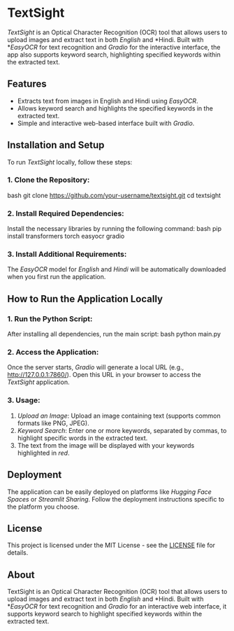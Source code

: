 # TextSight

*TextSight* is an Optical Character Recognition (OCR) tool that allows users to upload images and extract text in both *English* and *Hindi. Built with **EasyOCR* for text recognition and *Gradio* for the interactive interface, the app also supports keyword search, highlighting specified keywords within the extracted text.

## Features
- Extracts text from images in English and Hindi using *EasyOCR*.
- Allows keyword search and highlights the specified keywords in the extracted text.
- Simple and interactive web-based interface built with *Gradio*.

## Installation and Setup

To run *TextSight* locally, follow these steps:

### 1. Clone the Repository:
bash
git clone https://github.com/your-username/textsight.git
cd textsight


### 2. Install Required Dependencies:
Install the necessary libraries by running the following command:
bash
pip install transformers torch easyocr gradio


### 3. Install Additional Requirements:
The *EasyOCR* model for *English* and *Hindi* will be automatically downloaded when you first run the application.

## How to Run the Application Locally

### 1. Run the Python Script:
After installing all dependencies, run the main script:
bash
python main.py


### 2. Access the Application:
Once the server starts, *Gradio* will generate a local URL (e.g., http://127.0.0.1:7860/). Open this URL in your browser to access the *TextSight* application.

### 3. Usage:
1. *Upload an Image*: Upload an image containing text (supports common formats like PNG, JPEG).
2. *Keyword Search*: Enter one or more keywords, separated by commas, to highlight specific words in the extracted text.
3. The text from the image will be displayed with your keywords highlighted in *red*.

## Deployment
The application can be easily deployed on platforms like *Hugging Face Spaces* or *Streamlit Sharing*. Follow the deployment instructions specific to the platform you choose.

## License
This project is licensed under the MIT License - see the [LICENSE](LICENSE) file for details.

## About
TextSight is an Optical Character Recognition (OCR) tool that allows users to upload images and extract text in both *English* and *Hindi. Built with **EasyOCR* for text recognition and *Gradio* for an interactive web interface, it supports keyword search to highlight specified keywords within the extracted text.
